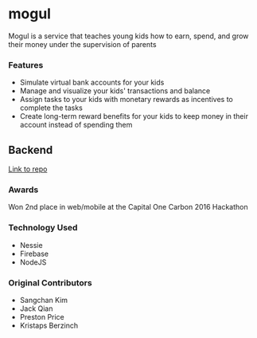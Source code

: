 # mogul
Mogul is a service that teaches young kids how to earn, spend, and grow their money under the supervision of parents

### Features
* Simulate virtual bank accounts for your kids
* Manage and visualize your kids' transactions and balance
* Assign tasks to your kids with monetary rewards as incentives to complete the tasks
* Create long-term reward benefits for your kids to keep money in their account instead of spending them

## Backend
[Link to repo](https://github.com/sangchankim/mogul-node)

### Awards 
Won 2nd place in web/mobile at the Capital One Carbon 2016 Hackathon

### Technology Used
* Nessie
* Firebase
* NodeJS 

### Original Contributors
* Sangchan Kim
* Jack Qian
* Preston Price
* Kristaps Berzinch




